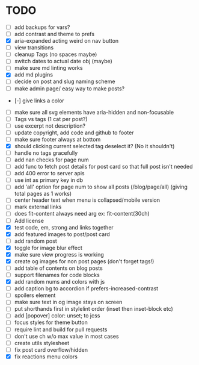 # TODO

- [ ] add backups for vars?
- [ ] add contrast and theme to prefs
- [x] aria-expanded acting weird on nav button
- [ ] view transitions
- [ ] cleanup Tags (no spaces maybe)
- [ ] switch dates to actual date obj (maybe)
- [ ] make sure md linting works
- [x] add md plugins
- [ ] decide on post and slug naming scheme
- [ ] make admin page/ easy way to make posts?
- [-] give links a color
- [ ] make sure all svg elements have aria-hidden and non-focusable
- [ ] Tags vs tags (1 cat per post?)
- [ ] use excerpt not description?
- [ ] update copyright, add code and github to footer
- [ ] make sure footer always at bottom
- [x] should clicking current selected tag deselect it? (No it shouldn't)
- [ ] handle no tags gracefully
- [ ] add nan checks for page num
- [ ] add func to fetch post details for post card so that full post isn't needed
- [ ] add 400 error to server apis
- [ ] use int as primary key in db
- [ ] add 'all' option for page num to show all posts (/blog/page/all) (giving total pages as 1 works)
- [ ] center header text when menu is collapsed/mobile version
- [ ] mark external links
- [ ] does fit-content always need arg ex: fit-content(30ch)
- [ ] Add license
- [x] test code, em, strong and links together
- [x] add featured images to post/post card
- [ ] add random post
- [x] toggle for image blur effect
- [x] make sure view progress is working
- [x] create og images for non post pages (don't forget tags!)
- [ ] add table of contents on blog posts
- [ ] support filenames for code blocks
- [x] add random nums and colors with js
- [ ] add caption bg to accordion if prefers-increased-contrast
- [ ] spoilers element
- [ ] make sure text in og image stays on screen
- [ ] put shorthands first in stylelint order (inset then inset-block etc)
- [ ] add [popover] color: unset; to jcss
- [ ] focus styles for theme button
- [ ] require lint and build for pull requests
- [ ] don't use ch w/o max value in most cases
- [ ] create utils stylesheet
- [ ] fix post card overflow/hidden
- [x] fix reactions menu colors
